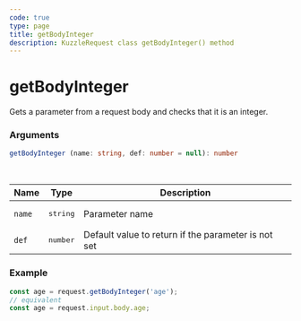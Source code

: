 ```yaml
---
code: true
type: page
title: getBodyInteger
description: KuzzleRequest class getBodyInteger() method
---
```


# getBodyInteger

Gets a parameter from a request body and checks that it is an integer.

### Arguments

```ts
getBodyInteger (name: string, def: number = null): number
```

</br>

| Name   | Type              | Description    |
|--------|-------------------|----------------|
| `name` | <pre>string</pre> | Parameter name |
| `def` | <pre>number</pre> | Default value to return if the parameter is not set |


### Example

```ts
const age = request.getBodyInteger('age');
// equivalent
const age = request.input.body.age;
```
